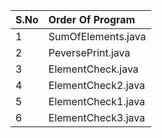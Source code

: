 |S.No|Order Of Program|
| :--| :--------------|
|1|SumOfElements.java|
|2|PeversePrint.java|
|3|ElementCheck.java|
|4|ElementCheck2.java|
|5|ElementCheck1.java|
|6|ElementCheck3.java|
